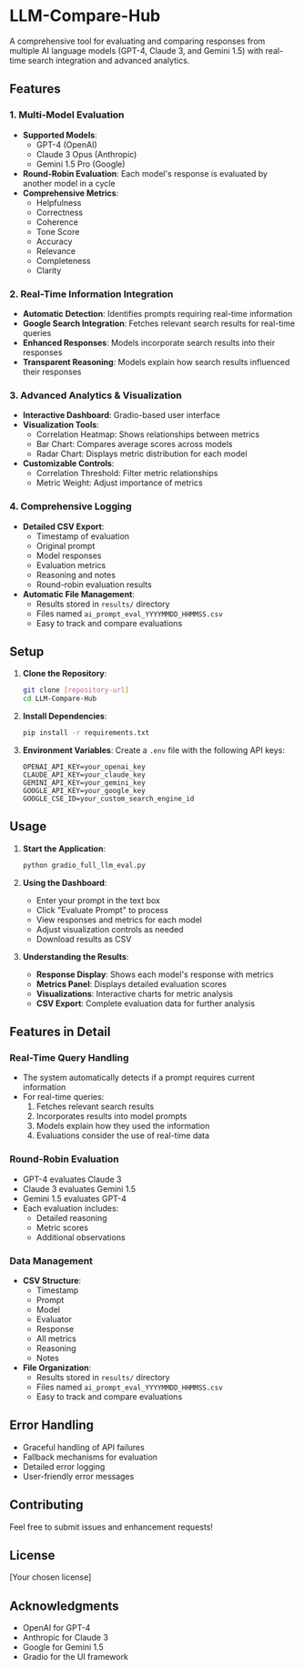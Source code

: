 # LLM-Compare-Hub

A comprehensive tool for evaluating and comparing responses from multiple AI language models (GPT-4, Claude 3, and Gemini 1.5) with real-time search integration and advanced analytics.

## Features

### 1. Multi-Model Evaluation
- **Supported Models**:
  - GPT-4 (OpenAI)
  - Claude 3 Opus (Anthropic)
  - Gemini 1.5 Pro (Google)
- **Round-Robin Evaluation**: Each model's response is evaluated by another model in a cycle
- **Comprehensive Metrics**:
  - Helpfulness
  - Correctness
  - Coherence
  - Tone Score
  - Accuracy
  - Relevance
  - Completeness
  - Clarity

### 2. Real-Time Information Integration
- **Automatic Detection**: Identifies prompts requiring real-time information
- **Google Search Integration**: Fetches relevant search results for real-time queries
- **Enhanced Responses**: Models incorporate search results into their responses
- **Transparent Reasoning**: Models explain how search results influenced their responses

### 3. Advanced Analytics & Visualization
- **Interactive Dashboard**: Gradio-based user interface
- **Visualization Tools**:
  - Correlation Heatmap: Shows relationships between metrics
  - Bar Chart: Compares average scores across models
  - Radar Chart: Displays metric distribution for each model
- **Customizable Controls**:
  - Correlation Threshold: Filter metric relationships
  - Metric Weight: Adjust importance of metrics

### 4. Comprehensive Logging
- **Detailed CSV Export**:
  - Timestamp of evaluation
  - Original prompt
  - Model responses
  - Evaluation metrics
  - Reasoning and notes
  - Round-robin evaluation results
- **Automatic File Management**:
  - Results stored in `results/` directory
  - Files named `ai_prompt_eval_YYYYMMDD_HHMMSS.csv`
  - Easy to track and compare evaluations

## Setup

1. **Clone the Repository**:
   ```bash
   git clone [repository-url]
   cd LLM-Compare-Hub
   ```

2. **Install Dependencies**:
   ```bash
   pip install -r requirements.txt
   ```

3. **Environment Variables**:
   Create a `.env` file with the following API keys:
   ```
   OPENAI_API_KEY=your_openai_key
   CLAUDE_API_KEY=your_claude_key
   GEMINI_API_KEY=your_gemini_key
   GOOGLE_API_KEY=your_google_key
   GOOGLE_CSE_ID=your_custom_search_engine_id
   ```

## Usage

1. **Start the Application**:
   ```bash
   python gradio_full_llm_eval.py
   ```

2. **Using the Dashboard**:
   - Enter your prompt in the text box
   - Click "Evaluate Prompt" to process
   - View responses and metrics for each model
   - Adjust visualization controls as needed
   - Download results as CSV

3. **Understanding the Results**:
   - **Response Display**: Shows each model's response with metrics
   - **Metrics Panel**: Displays detailed evaluation scores
   - **Visualizations**: Interactive charts for metric analysis
   - **CSV Export**: Complete evaluation data for further analysis

## Features in Detail

### Real-Time Query Handling
- The system automatically detects if a prompt requires current information
- For real-time queries:
  1. Fetches relevant search results
  2. Incorporates results into model prompts
  3. Models explain how they used the information
  4. Evaluations consider the use of real-time data

### Round-Robin Evaluation
- GPT-4 evaluates Claude 3
- Claude 3 evaluates Gemini 1.5
- Gemini 1.5 evaluates GPT-4
- Each evaluation includes:
  - Detailed reasoning
  - Metric scores
  - Additional observations

### Data Management
- **CSV Structure**:
  - Timestamp
  - Prompt
  - Model
  - Evaluator
  - Response
  - All metrics
  - Reasoning
  - Notes
- **File Organization**:
  - Results stored in `results/` directory
  - Files named `ai_prompt_eval_YYYYMMDD_HHMMSS.csv`
  - Easy to track and compare evaluations

## Error Handling
- Graceful handling of API failures
- Fallback mechanisms for evaluation
- Detailed error logging
- User-friendly error messages

## Contributing
Feel free to submit issues and enhancement requests!

## License
[Your chosen license]

## Acknowledgments
- OpenAI for GPT-4
- Anthropic for Claude 3
- Google for Gemini 1.5
- Gradio for the UI framework 